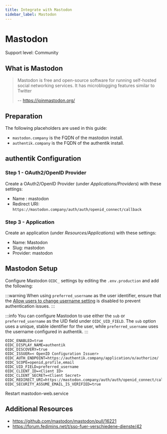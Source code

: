 ```yaml
---
title: Integrate with Mastodon
sidebar_label: Mastodon
---
```


# Mastodon

<span class="badge badge--secondary">Support level: Community</span>

## What is Mastodon

> Mastodon is free and open-source software for running self-hosted social networking services. It has microblogging features similar to Twitter
>
> -- https://joinmastodon.org/

## Preparation

The following placeholders are used in this guide:

- `mastodon.company` is the FQDN of the mastodon install.
- `authentik.company` is the FQDN of the authentik install.

## authentik Configuration

### Step 1 - OAuth2/OpenID Provider

Create a OAuth2/OpenID Provider (under _Applications/Providers_) with these settings:

- Name : mastodon
- Redirect URI: `https://mastodon.company/auth/auth/openid_connect/callback`

### Step 3 - Application

Create an application (under _Resources/Applications_) with these settings:

- Name: Mastodon
- Slug: mastodon
- Provider: mastodon

## Mastodon Setup

Configure Mastodon `OIDC_` settings by editing the `.env.production` and add the following:

:::warning
When using `preferred_username` as the user identifier, ensure that the [Allow users to change username setting](https://docs.goauthentik.io/docs/sys-mgmt/settings#allow-users-to-change-username) is disabled to prevent authentication issues.
:::

:::info
You can configure Mastodon to use either the `sub` or `preferred_username` as the UID field under `OIDC_UID_FIELD`. The `sub` option uses a unique, stable identifier for the user, while `preferred_username` uses the username configured in authentik.
:::

```
OIDC_ENABLED=true
OIDC_DISPLAY_NAME=authentik
OIDC_DISCOVERY=true
OIDC_ISSUER=< OpenID Configuration Issuer>
OIDC_AUTH_ENDPOINT=https://authentik.company/application/o/authorize/
OIDC_SCOPE=openid,profile,email
OIDC_UID_FIELD=preferred_username
OIDC_CLIENT_ID=<Client ID>
OIDC_CLIENT_SECRET=<Client Secret>
OIDC_REDIRECT_URI=https://mastodon.company/auth/auth/openid_connect/callback
OIDC_SECURITY_ASSUME_EMAIL_IS_VERIFIED=true
```

Restart mastodon-web.service

## Additional Resources

- https://github.com/mastodon/mastodon/pull/16221
- https://forum.fedimins.net/t/sso-fuer-verschiedene-dienste/42
